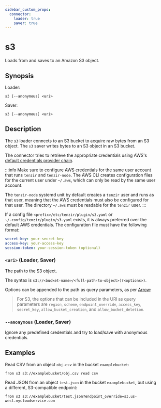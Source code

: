 ```yaml
---
sidebar_custom_props:
  connector:
    loader: true
    saver: true
---
```


# s3

Loads from and saves to an Amazon S3 object.

## Synopsis

Loader:

```
s3 [--anonymous] <uri>
```

Saver:

```
s3 [--anonymous] <uri>
```

## Description

The `s3` loader connects to an S3 bucket to acquire raw bytes from an S3
object. The `s3` saver writes bytes to an S3 object in an S3 bucket.

The connector tries to retrieve the appropriate credentials using AWS's
[default credentials provider
chain](https://docs.aws.amazon.com/cli/latest/userguide/cli-configure-files.html).

:::info
Make sure to configure AWS credentials for the same user account that runs
`tenzir` and `tenzir-node`. The AWS CLI creates configuration files for the
current user under `~/.aws`, which can only be read by the same user account.

The `tenzir-node` systemd unit by default creates a `tenzir` user and runs as
that user, meaning that the AWS credentials must also be configured for that
user. The directory `~/.aws` must be readable for the `tenzir` user.
:::

If a config file `<prefix>/etc/tenzir/plugin/s3.yaml` or
`~/.config/tenzir/plugin/s3.yaml` exists, it is always preferred over the
default AWS credentials. The configuration file must have the following format:

```yaml
secret-key: your-secret-key
access-key: your-access-key
session-token: your-session-token (optional)
```

### `<uri>` (Loader, Saver)

The path to the S3 object.

The syntax is
`s3://<bucket-name>/<full-path-to-object>(?<options>)`.

Options can be appended to the path as query parameters, as per
[Arrow](https://arrow.apache.org/docs/r/articles/fs.html#connecting-directly-with-a-uri):

> For S3, the options that can be included in the URI as query parameters are
> `region`, `scheme`, `endpoint_override`, `access_key`, `secret_key`,
> `allow_bucket_creation`, and `allow_bucket_deletion`.

### `--anonymous` (Loader, Saver)

Ignore any predefined credentials and try to load/save with anonymous
credentials.

## Examples

Read CSV from an object `obj.csv` in the bucket `examplebucket`:

```
from s3 s3://examplebucket/obj.csv read csv
```

Read JSON from an object `test.json` in the bucket `examplebucket`, but using a
different, S3-compatible endpoint:

```
from s3 s3://examplebucket/test.json?endpoint_override=s3.us-west.mycloudservice.com
```
